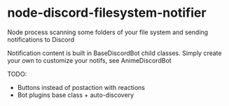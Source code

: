 # node-discord-filesystem-notifier
Node process scanning some folders of your file system and sending notifications to Discord

Notification content is built in BaseDiscordBot child classes.
Simply create your own to customize your notifs, see AnimeDiscordBot


TODO:
 - Buttons instead of postaction with reactions
 - Bot plugins base class + auto-discovery